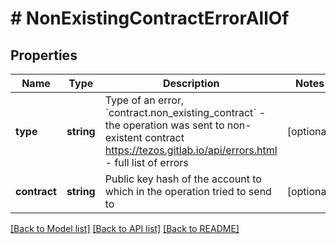 # # NonExistingContractErrorAllOf

## Properties

Name | Type | Description | Notes
------------ | ------------- | ------------- | -------------
**type** | **string** | Type of an error, &#x60;contract.non_existing_contract&#x60; - the operation was sent to non-existent contract https://tezos.gitlab.io/api/errors.html - full list of errors | [optional]
**contract** | **string** | Public key hash of the account to which in the operation tried to send to | [optional]

[[Back to Model list]](../../README.md#models) [[Back to API list]](../../README.md#endpoints) [[Back to README]](../../README.md)
